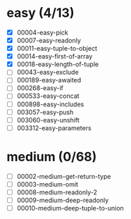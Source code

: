 # easy (4/13)
- [x] 00004-easy-pick
- [x] 00007-easy-readonly
- [x] 00011-easy-tuple-to-object
- [x] 00014-easy-first-of-array
- [x] 00018-easy-length-of-tuple
- [ ] 00043-easy-exclude
- [ ] 000189-easy-awaited
- [ ] 000268-easy-if
- [ ] 000533-easy-concat
- [ ] 000898-easy-includes
- [ ] 003057-easy-push
- [ ] 003060-easy-unshift
- [ ] 003312-easy-parameters  

# medium (0/68)
- [ ] 00002-medium-get-return-type
- [ ] 00003-medium-omit
- [ ] 00008-medium-readonly-2
- [ ] 00009-medium-deep-readonly
- [ ] 00010-medium-deep-tuple-to-union
